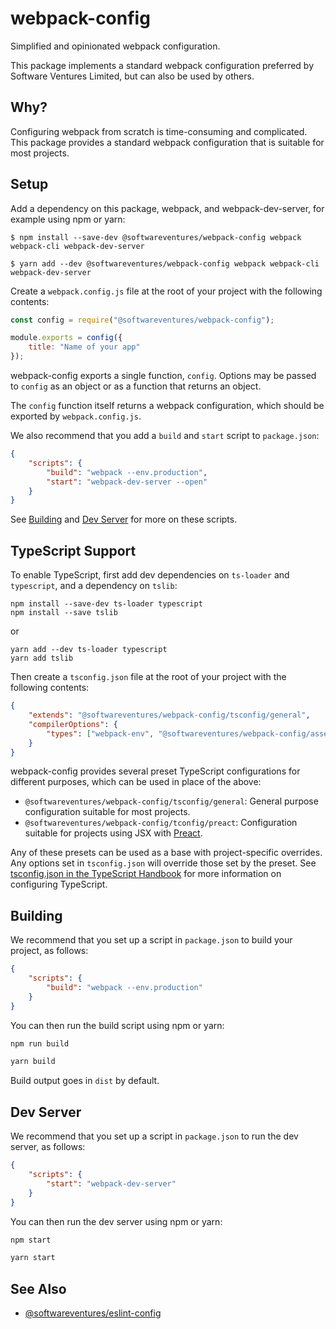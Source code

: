 # webpack-config

Simplified and opinionated webpack configuration.

This package implements a standard webpack configuration preferred by Software
Ventures Limited, but can also be used by others.

## Why?

Configuring webpack from scratch is time-consuming and complicated. This package
provides a standard webpack configuration that is suitable for most projects.

## Setup

Add a dependency on this package, webpack, and webpack-dev-server, for example
using npm or yarn:

```
$ npm install --save-dev @softwareventures/webpack-config webpack webpack-cli webpack-dev-server
```

```
$ yarn add --dev @softwareventures/webpack-config webpack webpack-cli webpack-dev-server
```

Create a `webpack.config.js` file at the root of your project with the following
contents:

```javascript
const config = require("@softwareventures/webpack-config");

module.exports = config({
    title: "Name of your app"
});
```

webpack-config exports a single function, `config`. Options may be passed to
`config` as an object or as a function that returns an object.

The `config` function itself returns a webpack configuration, which should be
exported by `webpack.config.js`.

We also recommend that you add a `build` and `start` script to `package.json`:

```json
{
    "scripts": {
        "build": "webpack --env.production",
        "start": "webpack-dev-server --open"
    }
}
```

See [Building](#building) and [Dev Server](#dev-server) for more on these
scripts.

## TypeScript Support

To enable TypeScript, first add dev dependencies on `ts-loader` and
`typescript`, and a dependency on `tslib`:

```
npm install --save-dev ts-loader typescript
npm install --save tslib
```

or

```
yarn add --dev ts-loader typescript
yarn add tslib
```

Then create a `tsconfig.json` file at the root of your project with the
following contents:

```json
{
    "extends": "@softwareventures/webpack-config/tsconfig/general",
    "compilerOptions": {
        "types": ["webpack-env", "@softwareventures/webpack-config/asset-loaders"]
    }
}
```

webpack-config provides several preset TypeScript configurations for different
purposes, which can be used in place of the above:

-   `@softwareventures/webpack-config/tsconfig/general`: General purpose
    configuration suitable for most projects.
-   `@softwareventures/webpack-config/tconfig/preact`: Configuration suitable
    for projects using JSX with [Preact][1].

Any of these presets can be used as a base with project-specific overrides. Any
options set in `tsconfig.json` will override those set by the preset. See
[tsconfig.json in the TypeScript Handbook][2] for more information on
configuring TypeScript.

## Building

We recommend that you set up a script in `package.json` to build your project,
as follows:

```json
{
    "scripts": {
        "build": "webpack --env.production"
    }
}
```

You can then run the build script using npm or yarn:

```bash
npm run build
```

```bash
yarn build
```

Build output goes in `dist` by default.

## Dev Server

We recommend that you set up a script in `package.json` to run the dev server,
as follows:

```json
{
    "scripts": {
        "start": "webpack-dev-server"
    }
}
```

You can then run the dev server using npm or yarn:

```bash
npm start
```

```bash
yarn start
```

## See Also

-   [@softwareventures/eslint-config](https://github.com/softwareventures/eslint-config)

[1]: https://preactjs.com/
[2]: https://www.typescriptlang.org/docs/handbook/tsconfig-json.html
